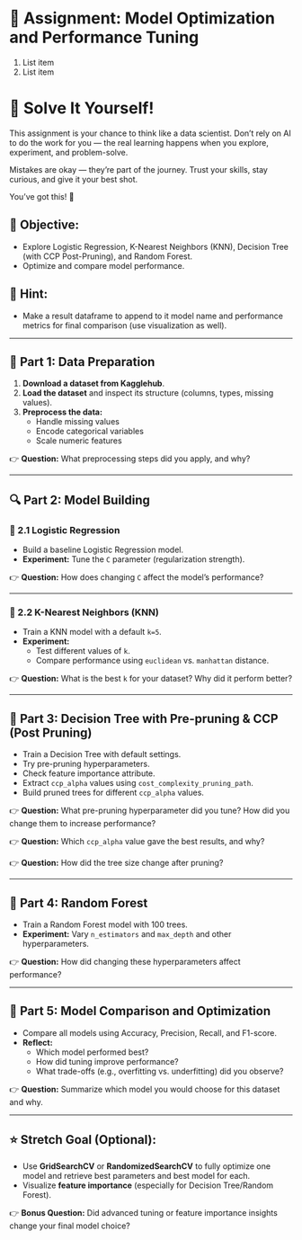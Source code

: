 # 📌 Assignment: Model Optimization and Performance Tuning

1.   List item
2.   List item



# 🚀 Solve It Yourself!

This assignment is your chance to think like a data scientist. Don’t rely on AI to do the work for you — the real learning happens when you explore, experiment, and problem-solve.

Mistakes are okay — they’re part of the journey. Trust your skills, stay curious, and give it your best shot.

You’ve got this! 💪

## 🎯 Objective:

- Explore Logistic Regression, K-Nearest Neighbors (KNN), Decision Tree (with CCP Post-Pruning), and Random Forest.
- Optimize and compare model performance.

## 📌 Hint:

- Make a result dataframe to append to it model name and performance metrics for final comparison (use visualization as well).
---

## 📝 Part 1: Data Preparation
1. **Download a dataset from Kagglehub**.
2. **Load the dataset** and inspect its structure (columns, types, missing values).
3. **Preprocess the data:**
   - Handle missing values
   - Encode categorical variables
   - Scale numeric features

👉 **Question:** What preprocessing steps did you apply, and why?

---

## 🔍 Part 2: Model Building

### 🔹 2.1 Logistic Regression
- Build a baseline Logistic Regression model.
- **Experiment:** Tune the `C` parameter (regularization strength).

👉 **Question:** How does changing `C` affect the model’s performance?

---

### 🔹 2.2 K-Nearest Neighbors (KNN)
- Train a KNN model with a default `k=5`.
- **Experiment:**
   - Test different values of `k`.
   - Compare performance using `euclidean` vs. `manhattan` distance.

👉 **Question:** What is the best `k` for your dataset? Why did it perform better?

---

## 🌳 Part 3: Decision Tree with Pre-pruning & CCP (Post Pruning)
- Train a Decision Tree with default settings.
- Try pre-pruning hyperparameters.
- Check feature importance attribute.
- Extract `ccp_alpha` values using `cost_complexity_pruning_path`.
- Build pruned trees for different `ccp_alpha` values.

👉 **Question:** What pre-pruning hyperparameter did you tune? How did you change them to increase performance?

👉 **Question:** Which `ccp_alpha` value gave the best results, and why?

👉 **Question:** How did the tree size change after pruning?

---

## 🌲 Part 4: Random Forest
- Train a Random Forest model with 100 trees.
- **Experiment:** Vary `n_estimators` and `max_depth` and other hyperparameters.

👉 **Question:** How did changing these hyperparameters affect performance?

---

## 🧠 Part 5: Model Comparison and Optimization
- Compare all models using Accuracy, Precision, Recall, and F1-score.
- **Reflect:**
   - Which model performed best?
   - How did tuning improve performance?
   - What trade-offs (e.g., overfitting vs. underfitting) did you observe?

👉 **Question:** Summarize which model you would choose for this dataset and why.

---

## ⭐ Stretch Goal (Optional):
- Use **GridSearchCV** or **RandomizedSearchCV** to fully optimize one model and retrieve best parameters and best model for each.
- Visualize **feature importance** (especially for Decision Tree/Random Forest).

👉 **Bonus Question:** Did advanced tuning or feature importance insights change your final model choice?
